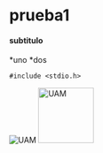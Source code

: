 # prueba1

#### subtitulo

*uno
*dos

~~~
#include <stdio.h>

~~~
![UAM]("./imgs/uamcuajis.jpg")
<image src="./imgs/uamcuajis.jpg" alt="UAM" width="100px">